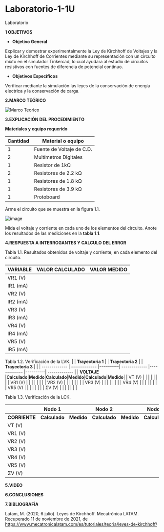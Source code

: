 # Laboratorio-1-1U
 Laboratorio 

**1 OBJETIVOS**

- **Objetivo General**

Explicar y demostrar experimentalmente la Ley de Kirchhoff de Voltajes y la Ley de Kirchhoff de Corrientes mediante su representación con un circuito mixto en el simulador Tinkercad, lo cual ayudara al estudio de circuitos resistivos con fuentes de diferencia de potencial continuo.

- **Objetivos Específicos**

Verificar mediante la simulación las leyes de la conservación de energía electrica y la conservación de carga.






























**2.MARCO TEÓRICO**

![Marco Teorico](https://user-images.githubusercontent.com/93739242/141380900-caacbabf-1214-4cd2-b78c-a052c58683ff.jpeg)

















































**3.EXPLICACIÓN DEL PROCEDIMIENTO**

**Materiales y equipo requerido**

|**Cantidad**|**Material o equipo**|
|----|----|
|1|Fuente de Voltaje de C.D.|
|2|Multímetros Digitales|
|1|Resistor de 1kΩ|
|2|Resistores de 2.2 kΩ|
|1|Resistores de 1.8 kΩ|
|1|Resistores de 3.9 kΩ|
|1|Protoboard|

Arme el circuito que se muestra en la figura 1.1.

![image](https://user-images.githubusercontent.com/93739242/141354630-7fb2ebbe-ca95-4d70-aece-c4ec74589ae0.png)

Mida el voltaje y corriente en cada uno de los elementos del circuito. Anote los
resultados de las mediciones en la **tabla 1.1**.











































**4.RESPUESTA A INTERROGANTES Y CALCULO DEL ERROR**

Tabla 1.1. Resultados obtenidos de voltaje y corriente, en cada elemento del circuito.

| **VARIABLE** | **VALOR CALCULADO** | **VALOR MEDIDO** |
| ------------- | ------------- | ------------- |
| VR1 (V)  |               |                 |
| IR1 (mA)  |               |                 |
| VR2 (V)  |               |                 |
| IR2 (mA)  |               |                 |
| VR3 (V)  |               |                 |
| IR3 (mA)  |               |                 |
| VR4 (V)  |               |                 |
| IR4 (mA)  |               |                 |
| VR5 (V)  |               |                 |
| IR5 (mA)  |               |                 |

Tabla 1.2. Verificación de la LVK.
|  | **Trayectoria 1**     | | **Trayectoria 2** | | **Trayectoria 3** | |
| ------------- | ------------- |----------| ------------- |------------- |----------| ------------- |
| **VOLTAJE**  |**Calculado**|**Medido**|**Calculado**|**Medido**|**Calculado**|**Medido**|
| VT (V)  |   |     |    |     |      |      |
| VR1 (V) |   |     |    |     |      |      |
| VR2 (V) |   |     |    |     |      |      |
| VR3 (V) |   |     |    |     |      |      |
| VR4 (V) |   |     |    |     |      |      |
| VR5 (V) |   |     |    |     |      |      |
|  ΣV (V) |   |     |    |     |      |      |

Tabla 1.3. Verificación de la LCK.

|  | **Nodo 1** | | **Nodo 2** | | **Nodo 3** | | **Nodo 4** | | **Nodo 5** | |
| ------------- | ------------- |----------| ------------- |------------- |----------| ------------- | ------------- |------------- |----------| ------------- |
|**CORRIENTE**|**Calculado**|**Medido**|**Calculado**|**Medido**|**Calculado**|**Medido**|**Calculado**|**Medido**|**Calculado**|**Medido**|
| VT (V)  |   |     |    |     |      |      |    |     |      |      |
| VR1 (V) |   |     |    |     |      |      |    |     |      |      |
| VR2 (V) |   |     |    |     |      |      |    |     |      |      |
| VR3 (V) |   |     |    |     |      |      |    |     |      |      |
| VR4 (V) |   |     |    |     |      |      |    |     |      |      |
| VR5 (V) |   |     |    |     |      |      |    |     |      |      |
|  ΣV (V) |   |     |    |     |      |      |    |     |      |      |

















































**5.VIDEO**














































**6.CONCLUSIONES**





































**7.BIBLIOGRAFÍA**


Latam, M. (2020, 6 julio). Leyes de Kirchhoff. Mecatrónica LATAM. Recuperado 11 de noviembre de 2021, de https://www.mecatronicalatam.com/es/tutoriales/teoria/leyes-de-kirchhoff/








































